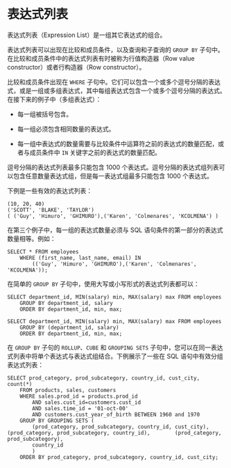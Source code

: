 表达式列表 
==========================



表达式列表（Expression List）是一组其它表达式的组合。

表达式列表可以出现在比较和成员条件，以及查询和子查询的 `GROUP BY` 子句中。在比较和成员条件中的表达式列表有时被称为行值构造器（Row value constructor）或者行构造器（Row constructor）。

比较和成员条件出现在 `WHERE` 子句中。它们可以包含一个或多个逗号分隔的表达式，或是一组或多组表达式，其中每组表达式包含一个或多个逗号分隔的表达式。在接下来的例子中（多组表达式）：

* 每一组被括号包含。

  

* 每一组必须包含相同数量的表达式。

  

* 每一组中表达式的数量需要与比较条件中运算符之前的表达式的数量匹配，或者与成员条件中 `IN` 关键字之前的表达式的数量匹配。

  




逗号分隔的表达式列表最多只能包含 1000 个表达式。逗号分隔的表达式组列表可以包含任意数量表达式组，但是每一表达式组最多只能包含 1000 个表达式。

下例是一些有效的表达式列表：

    (10, 20, 40)
    ('SCOTT', 'BLAKE', 'TAYLOR')
    ( ('Guy', 'Himuro', 'GHIMURO'),('Karen', 'Colmenares', 'KCOLMENA') )



在第三个例子中，每一组的表达式数量必须与 SQL 语句条件的第一部分的表达式数量相等。例如：

    SELECT * FROM employees
        WHERE (first_name, last_name, email) IN
            (('Guy', 'Himuro', 'GHIMURO'),('Karen', 'Colmenares', 'KCOLMENA'));



在简单的 `GROUP BY` 子句中，使用大写或小写形式的表达式列表都可以：

    SELECT department_id, MIN(salary) min, MAX(salary) max FROM employees 
        GROUP BY department_id, salary
        ORDER BY department_id, min, max;
    
    SELECT department_id, MIN(salary) min, MAX(salary) max FROM employees 
        GROUP BY (department_id, salary)
        ORDER BY department_id, min, max;



在 `GROUP BY` 子句的 `ROLLUP`、`CUBE` 和 `GROUPING SETS` 子句中，您可以在同一表达式列表中将单个表达式与表达式组结合。下例展示了一些在 SQL 语句中有效分组表达式列表：

    SELECT prod_category, prod_subcategory, country_id, cust_city, count(*)
        FROM products, sales, customers
        WHERE sales.prod_id = products.prod_id
            AND sales.cust_id=customers.cust_id
            AND sales.time_id = '01-oct-00'
            AND customers.cust_year_of_birth BETWEEN 1960 and 1970
        GROUP BY GROUPING SETS (
            (prod_category, prod_subcategory, country_id, cust_city), (prod_category, prod_subcategory, country_id),        (prod_category, prod_subcategory),
            country_id
            )
        ORDER BY prod_category, prod_subcategory, country_id, cust_city;


